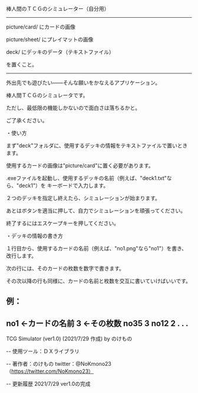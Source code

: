 棒人間のＴＣＧのシミュレーター（自分用）

---

picture/card/ にカードの画像

picture/sheet/ にプレイマットの画像

deck/ にデッキのデータ（テキストファイル）

を置くこと。

---

外出先でも遊びたい――そんな願いをかなえるアプリケーション。

棒人間ＴＣＧのシミュレータです。

ただし、最低限の機能しかないので面白さは落ちるかと。

ご了承ください。


・使い方

まず"deck"フォルダに、使用するデッキの情報をテキストファイルで置いときます。

使用するカードの画像は"picture/card"に置く必要があります。

.exeファイルを起動し、使用するデッキの名前（例えば、"deck1.txt"なら、"deck1"）を
キーボードで入力します。

２つのデッキを指定し終えたら、シミュレーションが始まります。

あとはボタンを適当に押して、自力でシミュレーションを頑張ってください。

終了するにはエスケープキーを押してください。


・デッキの情報の書き方

１行目から、使用するカードの名前（例えば、"no1.png"なら"no1"）を書き、改行します。

次の行には、そのカードの枚数を数字で書きます。

その次以降の行も同様に、カードの名前と枚数を交互に書いていけばいいです。

例：
---------
no1	←カードの名前
3	←その枚数
no35
3
no12
2
.
.
.
----------


TCG Simulator (ver1.0)
(2021/7/29 作成) by のけもの

--
使用ツール：ＤＸライブラリ

--
著作者：のけもの
twitter：@NoKmono23（https://twitter.com/NoKmono23）

--
更新履歴
2021/7/29 ver1.0の完成
